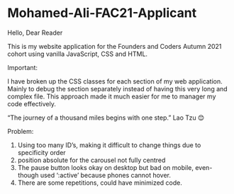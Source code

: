 # Mohamed-Ali-FAC21-Applicant

Hello, Dear Reader 

This is my website application for the Founders and Coders Autumn 2021 cohort using vanilla JavaScript, CSS and HTML.

Important:

I have broken up the CSS classes for each section of my web application. Mainly to debug the section separately instead of having this very long and complex file. This approach made it much easier for me to manager my code effectively. 

“The journey of a thousand miles begins with one step.” Lao Tzu 😊

Problem: 
1)	Using too many ID’s, making it difficult to change things due to specificity order 
2)	position absolute for the carousel not fully centred 
3)	The pause button looks okay on desktop but bad on mobile, even-though used ‘:active’ because phones cannot hover. 
4)	There are some repetitions, could have minimized code.
